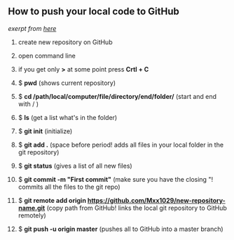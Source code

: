 ## How to push your local code to GitHub 

_exerpt from [here](https://www.youtube.com/watch?v=wrb7Gge9yoE)_

1. create new repository on GitHub 

2. open command line

3. if you get only **>** at some point press **Crtl + C**

4. $ **pwd**    (shows current repository)

5. $ **cd /path/local/computer/file/directory/end/folder/**    (start and end with / )

6. $ **ls**     (get a list what's in the folder)

7. $ **git init**     (initialize)

8. $ **git add .**    (space before period! adds all files in your local folder in the git repository)

9. $ **git status**   (gives a list of all new files)

10. $ **git commit -m "First commit"**   (make sure you have the closing "! commits all the files to the git repo)

11. $ **git remote add origin https://github.com/Mxx1029/new-repository-name.git**    (copy path from GitHub! links the local git repository to GitHub remotely)

12. $ **git push -u origin master**     (pushes all to GitHub into a master branch)

